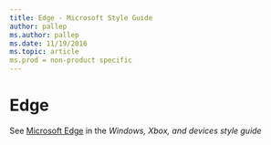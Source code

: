 ```yaml
---
title: Edge - Microsoft Style Guide
author: pallep
ms.author: pallep
ms.date: 11/19/2016
ms.topic: article
ms.prod = non-product specific
---
```


# Edge

See  [Microsoft Edge](https://worldready.cloudapp.net/Styleguide/Read?id=2547&topicid=32472) in the *Windows, Xbox, and devices style guide*
